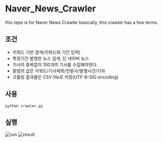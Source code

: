 # Naver_News_Crawler
this repo is for Naver News Crawler
basically, this crawler has a few terms.

## 조건
- 키워드 기반 검색(키워드와 기간 입력)
- 특정기간 발행한 뉴스 검색, 단 네이버 뉴스
- 기사의 중복없이 100개의 기사를 수집해야한다.
- 칼럼의 값은 키워드/기사제목/언론사/발행시간/기자
- 크롤링 결과물은 CSV file로 저장(UTF-8-SIG encoding)

## 사용

    python crawler.py


## 실행
![run](https://user-images.githubusercontent.com/57410044/103840067-28a31f80-50d4-11eb-9896-83a603163cb5.png)
![result](https://user-images.githubusercontent.com/57410044/103840190-5e480880-50d4-11eb-9f87-67d5bf01de7c.png) 

